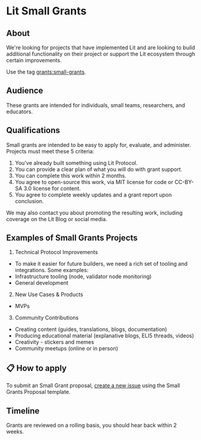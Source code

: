 # Lit Small Grants
## About
We're looking for projects that have implemented Lit and are looking to build additional functionality on their project or support the Lit ecosystem through certain improvements.

Use the tag [grants:small-grants](https://github.com/LIT-Protocol/LitGrants/labels/grants%3Asmall-grants).

## Audience
These grants are intended for individuals, small teams, researchers, and educators.

## Qualifications
Small grants are intended to be easy to apply for, evaluate, and administer. Projects must meet these 5 criteria:

1. You've already built something using Lit Protocol.
2. You can provide a clear plan of what you will do with grant support.
3. You can complete this work within 2 months.
4. You agree to open-source this work, via MIT license for code or CC-BY-SA 3.0 license for content.
5. You agree to complete weekly updates and a grant report upon conclusion.

We may also contact you about promoting the resulting work, including coverage on the Lit Blog or social media.

## Examples of Small Grants Projects
1. Technical Protocol Improvements
* To make it easier for future builders, we need a rich set of tooling and integrations. Some examples:
* Infrastructure tooling (node, validator node monitoring)
* General development

2. New Use Cases & Products
* MVPs

3. Community Contributions
* Creating content (guides, translations, blogs, documentation)
* Producing educational material (explanative blogs, ELI5 threads, videos)
* Creativity - stickers and memes
* Community meetups (online or in person)

## 📋 How to apply
                                    
To submit an Small Grant proposal, [create a new issue](https://github.com/LIT-Protocol/LitGrants/issues/new?assignees=&labels=&template=small-grants-application.md&title=Small+Grants%3A+%3CYour+Title+Here%3E) using the Small Grants Proposal template.
                                                                                                                        
## Timeline
Grants are reviewed on a rolling basis, you should hear back within 2 weeks.
